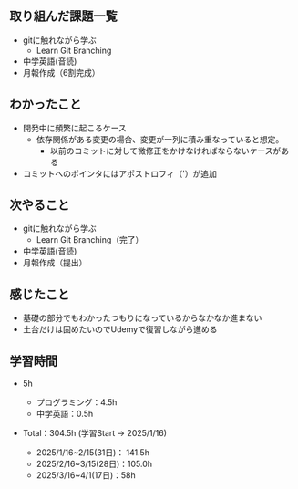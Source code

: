 ## 取り組んだ課題一覧
- gitに触れながら学ぶ
  - Learn Git Branching
- 中学英語(音読)
- 月報作成（6割完成）
## わかったこと
- 開発中に頻繁に起こるケース
  - 依存関係がある変更の場合、変更が一列に積み重なっていると想定。
    - 以前のコミットに対して微修正をかけなければならないケースがある
- コミットへのポインタにはアポストロフィ（'）が追加
## 次やること
- gitに触れながら学ぶ
  - Learn Git Branching（完了）
- 中学英語(音読)
- 月報作成（提出）
## 感じたこと
- 基礎の部分でもわかったつもりになっているからなかなか進まない
- 土台だけは固めたいのでUdemyで復習しながら進める
## 学習時間
- 5h
  - プログラミング：4.5h
  - 中学英語：0.5h

- Total：304.5h (学習Start → 2025/1/16)
  - 2025/1/16~2/15(31日)： 141.5h
  - 2025/2/16~3/15(28日)：105.0h
  - 2025/3/16~4/1(17日)：58h
